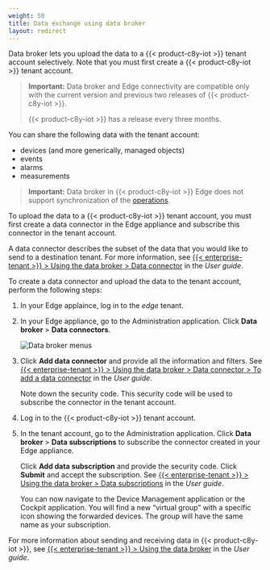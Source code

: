 ```yaml
---
weight: 50
title: Data exchange using data broker
layout: redirect
---
```


Data broker lets you upload the data to a {{< product-c8y-iot >}} tenant account selectively. Note that you must first create a {{< product-c8y-iot >}} tenant account.

> **Important:** Data broker and Edge connectivity are compatible only with the current version and previous two releases of {{< product-c8y-iot >}}.
>
> {{< product-c8y-iot >}} has a release every three months.

You can share the following data with the tenant account:

* devices (and more generically, managed objects)
* events
* alarms
* measurements

>**Important:** Data broker in {{< product-c8y-iot >}} Edge does not support synchronization of the [operations](/concepts/domain-model/#operations).

To upload the data to a {{< product-c8y-iot >}} tenant account, you must first create a data connector in the Edge appliance and subscribe this connector in the tenant account. 

A data connector describes the subset of the data that you would like to send to a destination tenant. For more information, see [{{< enterprise-tenant >}} > Using the data broker > Data connector](/users-guide/enterprise-tenant/#data-connectors) in the *User guide*.

To create a data connector and upload the data to the tenant account, perform the following steps:

1. In your Edge applaince, log in to the *edge* tenant.

2. In your Edge appliance, go to the Administration application. Click **Data broker** > **Data connectors**.

   <img src="/images/users-guide/enterprise-tenant/et-data-broker-navigator.png" alt="Data broker menus">

3. Click **Add data connector** and provide all the information and filters. See [{{< enterprise-tenant >}} > Using the data broker > Data connector > To add a data connector](/users-guide/enterprise-tenant/#to-add-a-data-connector) in the *User guide*.

   Note down the security code. This security code will be used to subscribe the connector in the tenant account.

4. Log in to the {{< product-c8y-iot >}} tenant account.

5. In the tenant account, go to the Administration application. Click **Data broker** > **Data subscriptions** to subscribe the connector created in your Edge appliance.

   Click **Add data subscription** and provide the security code. Click **Submit** and accept the subscription. See [{{< enterprise-tenant >}} > Using the data broker > Data subscriptions](/users-guide/enterprise-tenant/#data-subscriptions) in the *User guide*.

   You can now navigate to the Device Management application or the Cockpit application. You will find a new “virtual group” with a specific icon showing the forwarded devices. The group will have the same name as your subscription. 

For more information about sending and receiving data in {{< product-c8y-iot >}}, see [{{< enterprise-tenant >}} > Using the data broker](/users-guide/enterprise-tenant#data-broker) in the *User guide*.